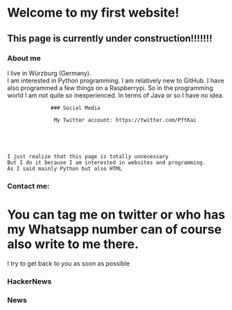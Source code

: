 

# Welcome to my first website!
## This page is currently under construction!!!!!!!


                      
### About me
I live in Würzburg (Germany). <br>
I am interested in Python programming. 
I am relatively new to GitHub.
I have also programmed a few things on a Raspberrypi. 
So in the programming world I am not quite so inexperienced. 
In terms of Java or so I have no idea. 




                  ### Social Media                              

                   My Twitter account: https://twitter.com/PftKai





    I just realize that this page is totally unnecessary
    But I do it because I am interested in websites and programming.
    As I said mainly Python but also HTML 




### Contact me: 
# You can tag me on twitter or who has my Whatsapp number can of course also write to me there. 
I try to get back to you as soon as possible



              



### HackerNews     



### News

  







